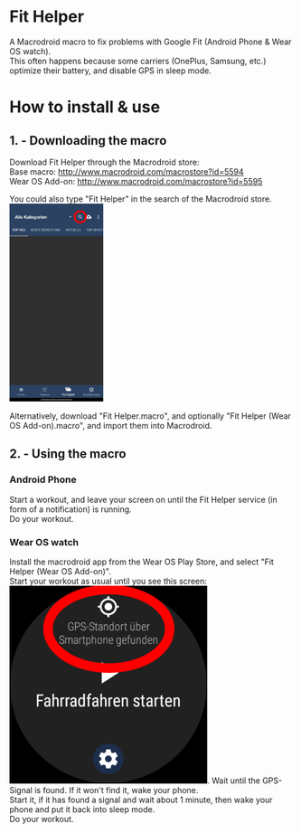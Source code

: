 # Fit Helper
A Macrodroid macro to fix problems with Google Fit (Android Phone &amp; Wear OS watch).  
This often happens because some carriers (OnePlus, Samsung, etc.) optimize their battery, and disable GPS in sleep mode.


# How to install &amp; use
## 1. - Downloading the macro
Download Fit Helper through the Macrodroid store:  
Base macro: http://www.macrodroid.com/macrostore?id=5594  
Wear OS Add-on: http://www.macrodroid.com/macrostore?id=5595

You could also type "Fit Helper" in the search of the Macrodroid store.  
<img src="Screenshots/Screenshot_01.jpg" alt="Macrodroid Search" height="350"/>

Alternatively, download "Fit Helper.macro", and optionally "Fit Helper (Wear OS Add-on).macro", and import them into Macrodroid.

## 2. - Using the macro
### Android Phone
Start a workout, and leave your screen on until the Fit Helper service (in form of a notification) is running.  
Do your workout.
### Wear OS watch
Install the macrodroid app from the Wear OS Play Store, and select "Fit Helper (Wear OS Add-on)".  
Start your workout as usual until you see this screen:  
<img src="Screenshots/Screenshot_02.jpg" alt="Wear OS workout screen" height="350"/>.
Wait until the GPS-Signal is found. If it won't find it, wake your phone.  
Start it, if it has found a signal and wait about 1 minute, then wake your phone and put it back into sleep mode.  
Do your workout.